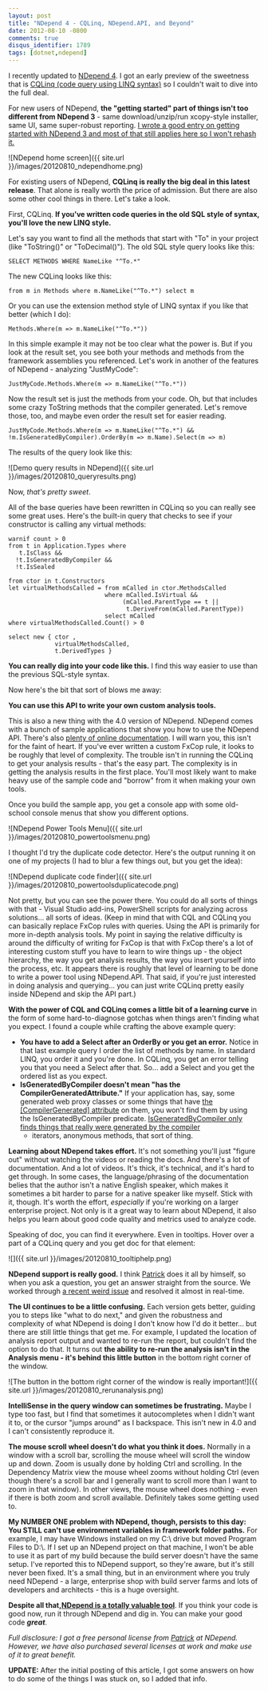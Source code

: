```yaml
---
layout: post
title: "NDepend 4 - CQLinq, NDepend.API, and Beyond"
date: 2012-08-10 -0800
comments: true
disqus_identifier: 1789
tags: [dotnet,ndepend]
---
```

I recently updated to [NDepend 4](http://www.ndepend.com/). I got an
early preview of the sweetness that is [CQLinq (code query using LINQ
syntax)](http://www.ndepend.com/Features.aspx#CQL) so I couldn't wait to
dive into the full deal.

For new users of NDepend, **the "getting started" part of things isn't
too different from NDepend 3** - same download/unzip/run xcopy-style
installer, same UI, same super-robust reporting. [I wrote a good entry
on getting started with NDepend 3 and most of that still applies here so
I won't rehash
it.](/archive/2010/08/02/getting-started-with-ndepend-3.aspx)

![NDepend home
screen]({{ site.url }}/images/20120810_ndependhome.png)

For existing users of NDepend, **CQLinq is really the big deal in this
latest release**. That alone is really worth the price of admission. But
there are also some other cool things in there. Let's take a look.

First, CQLinq. **If you've written code queries in the old SQL style of
syntax, you'll love the new LINQ style.**

Let's say you want to find all the methods that start with "To" in your
project (like "ToString()" or "ToDecimal()"). The old SQL style query
looks like this:

    SELECT METHODS WHERE NameLike "^To.*"

The new CQLinq looks like this:

    from m in Methods where m.NameLike("^To.*") select m

Or you can use the extension method style of LINQ syntax if you like
that better (which I do):

    Methods.Where(m => m.NameLike("^To.*"))

In this simple example it may not be too clear what the power is. But if
you look at the result set, you see both your methods and methods from
the framework assemblies you referenced. Let's work in another of the
features of NDepend - analyzing "JustMyCode":

    JustMyCode.Methods.Where(m => m.NameLike("^To.*"))

Now the result set is just the methods from your code. Oh, but that
includes some crazy ToString methods that the compiler generated. Let's
remove those, too, and maybe even order the result set for easier
reading.

    JustMyCode.Methods.Where(m => m.NameLike("^To.*") && !m.IsGeneratedByCompiler).OrderBy(m => m.Name).Select(m => m)

The results of the query look like this:

![Demo query results in
NDepend]({{ site.url }}/images/20120810_queryresults.png)

Now, *that's pretty sweet*.

All of the base queries have been rewritten in CQLinq so you can really
see some great uses. Here's the built-in query that checks to see if
your constructor is calling any virtual methods:

    warnif count > 0
    from t in Application.Types where
       t.IsClass &&
      !t.IsGeneratedByCompiler &&
      !t.IsSealed

    from ctor in t.Constructors
    let virtualMethodsCalled = from mCalled in ctor.MethodsCalled
                               where mCalled.IsVirtual &&
                                    (mCalled.ParentType == t ||
                                     t.DeriveFrom(mCalled.ParentType))
                               select mCalled
    where virtualMethodsCalled.Count() > 0

    select new { ctor ,
                 virtualMethodsCalled,
                 t.DerivedTypes }

**You can really dig into your code like this.** I find this way easier
to use than the previous SQL-style syntax.

Now here's the bit that sort of blows me away:

**You can use this API to write your own custom analysis tools.**

This is also a new thing with the 4.0 version of NDepend. NDepend comes
with a bunch of sample applications that show you how to use the NDepend
API. There's also [plenty of online
documentation](http://www.ndepend.com/API/webframe.html). I will warn
you, this isn't for the faint of heart. If you've ever written a custom
FxCop rule, it looks to be roughly that level of complexity. The trouble
isn't in running the CQLinq to get your analysis results - that's the
easy part. The complexity is in getting the analysis results in the
first place. You'll most likely want to make heavy use of the sample
code and "borrow" from it when making your own tools.

Once you build the sample app, you get a console app with some
old-school console menus that show you different options.

![NDepend Power Tools
Menu]({{ site.url }}/images/20120810_powertoolsmenu.png)

I thought I'd try the duplicate code detector. Here's the output running
it on one of my projects (I had to blur a few things out, but you get
the idea):

![NDepend duplicate code
finder]({{ site.url }}/images/20120810_powertoolsduplicatecode.png)

Not pretty, but you can see the power there. You could do all sorts of
things with that - Visual Studio add-ins, PowerShell scripts for
analyzing across solutions... all sorts of ideas. (Keep in mind that
with CQL and CQLinq you can basically replace FxCop rules with queries.
Using the API is primarily for more in-depth analysis tools. My point in
saying the relative difficulty is around the difficulty of writing for
FxCop is that with FxCop there's a lot of interesting custom stuff you
have to learn to wire things up - the object hierarchy, the way you get
analysis results, the way you insert yourself into the process, etc. It
appears there is roughly that level of learning to be done to write a
power tool using NDepend.API. That said, if you're just interested in
doing analysis and querying... you can just write CQLinq pretty easily
inside NDepend and skip the API part.)

**With the power of CQL and CQLinq comes a little bit of a learning
curve** in the form of some hard-to-diagnose gotchas when things aren't
finding what you expect. I found a couple while crafting the above
example query:

- **You have to add a Select after an OrderBy or you get an error.**
    Notice in that last example query I order the list of methods by
    name. In standard LINQ, you order it and you're done. In CQLinq, you
    get an error telling you that you need a Select after that. So...
    add a Select and you get the ordered list as you expect.
- **IsGeneratedByCompiler doesn't mean "has the
    CompilerGeneratedAttribute."** If your application has, say, some
    generated web proxy classes or some things that have [the
    [CompilerGenerated]
    attribute](<http://msdn.microsoft.com/en-us/library/system.runtime.compilerservices.compilergeneratedattribute.aspx>)
    on them, you won't find them by using the IsGeneratedByCompiler
    predicate. [IsGeneratedByCompiler only finds things that really were
    generated by the
    compiler](http://www.ndepend.com/CQL.htm#_IsGeneratedByCompiler__TMF)
  - iterators, anonymous methods, that sort of thing.

**Learning about NDepend takes effort.** It's not something you'll just
"figure out" without watching the videos or reading the docs. And
there's a lot of documentation. And a lot of videos. It's thick, it's
technical, and it's hard to get through. In some cases, the
language/phrasing of the documentation belies that the author isn't a
native English speaker, which makes it sometimes a bit harder to parse
for a native speaker like myself. Stick with it, though. It's worth the
effort, *especially* if you're working on a larger enterprise project.
Not only is it a great way to learn about NDepend, it also helps you
learn about good code quality and metrics used to analyze code.

Speaking of doc, you can find it everywhere. Even in tooltips. Hover
over a part of a CQLinq query and you get doc for that element:

![]({{ site.url }}/images/20120810_tooltiphelp.png)

**NDepend support is really good.** I think
[Patrick](http://codebetter.com/patricksmacchia/) does it all by
himself, so when you ask a question, you get an answer straight from the
source. We worked through [a recent weird
issue](http://codebetter.com/patricksmacchia/2012/08/06/the-consequence-of-a-net-framework-api-design-flaw/)
and resolved it almost in real-time.

**The UI continues to be a little confusing.** Each version gets better,
guiding you to steps like "what to do next," and given the robustness
and complexity of what NDepend is doing I don't know how I'd do it
better... but there are still little things that get me. For example, I
updated the location of analysis report output and wanted to re-run the
report, but couldn't find the option to do that. It turns out **the
ability to re-run the analysis isn't in the Analysis menu - it's behind
this little button** in the bottom right corner of the window.

![The button in the bottom right corner of the window is really
important!]({{ site.url }}/images/20120810_rerunanalysis.png)

**IntelliSense in the query window can sometimes be frustrating.** Maybe
I type too fast, but I find that sometimes it autocompletes when I
didn't want it to, or the cursor "jumps around" as I backspace. This
isn't new in 4.0 and I can't consistently reproduce it.

**The mouse scroll wheel doesn't do what you think it does.** Normally
in a window with a scroll bar, scrolling the mouse wheel will scroll the
window up and down. Zoom is usually done by holding Ctrl and scrolling.
In the Dependency Matrix view the mouse wheel zooms without holding Ctrl
(even though there's a scroll bar and I generally want to scroll more
than I want to zoom in that window). In other views, the mouse wheel
does nothing - even if there is both zoom and scroll available.
Definitely takes some getting used to.

**My NUMBER ONE problem with NDepend, though, persists to this day: You
STILL can't use environment variables in framework folder paths.** For
example, I may have Windows installed on my C:\\ drive but moved Program
Files to D:\\. If I set up an NDepend project on that machine, I won't
be able to use it as part of my build because the build server doesn't
have the same setup. I've reported this to NDepend support, so they're
aware, but it's still never been fixed. It's a small thing, but in an
environment where you truly need NDepend - a large, enterprise shop with
build server farms and lots of developers and architects - this is a
huge oversight.

**Despite all that,**[**NDepend is a totally valuable
tool**](http://www.ndepend.com/). If you think your code is good now,
run it through NDepend and dig in. You can make your good code
***great***.

*Full disclosure: I got a free personal license from
[Patrick](http://codebetter.com/patricksmacchia/) at NDepend. However,
we have also purchased several licenses at work and make use of it to
great benefit.*

**UPDATE:** After the initial posting of this article, I got some
answers on how to do some of the things I was stuck on, so I added that
info.
